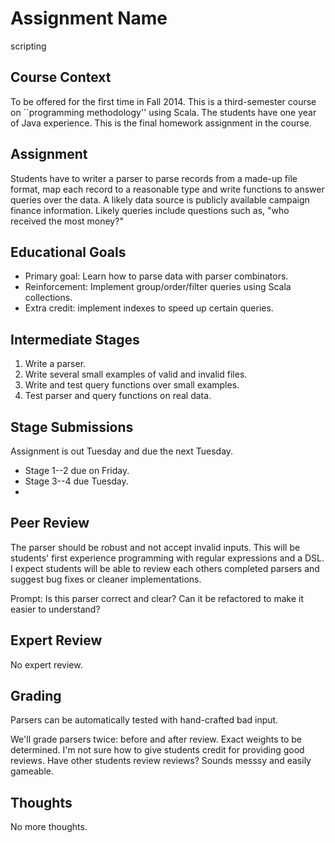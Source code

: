 # Assignment Name

scripting

## Course Context

To be offered for the first time in Fall 2014. This is a third-semester course on ``programming methodology'' using Scala. The students have one year of Java experience. This is the final homework assignment in the course.

## Assignment

Students have to writer a parser to parse records from a made-up file format,
map each record to a reasonable type and write functions to answer queries
over the data. A likely data source is publicly available
campaign finance information. Likely queries include questions such
as, "who received the most money?"

## Educational Goals

- Primary goal: Learn how to parse data with parser combinators.
- Reinforcement: Implement group/order/filter queries using Scala collections.
- Extra credit: implement indexes to speed up certain queries.

## Intermediate Stages

1. Write a parser.
2. Write several small examples of valid and invalid files.
3. Write and test query functions over small examples.
4. Test parser and query functions on real data.

## Stage Submissions

Assignment is out Tuesday and due the next Tuesday.

- Stage 1--2 due on Friday.
- Stage 3--4 due Tuesday.
-
## Peer Review

The parser should be robust and not accept invalid inputs. This will be
students' first experience programming with regular expressions and
a DSL. I expect students will be able to review each others completed
parsers and suggest bug fixes or cleaner implementations.

Prompt: Is this parser correct and clear? Can it be refactored
to make it easier to understand?

## Expert Review

No expert review.

## Grading

Parsers can be automatically tested with hand-crafted bad input.

We'll grade parsers twice: before and after review. Exact weights
to be determined. I'm not sure how to give students credit for
providing good reviews. Have other students review reviews? Sounds
messsy and easily gameable.

## Thoughts

No more thoughts.

